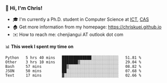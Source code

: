 ### 👋 Hi, I'm Chris!

<!--
**Chriskuei/Chriskuei** is a ✨ _special_ ✨ repository because its `README.md` (this file) appears on your GitHub profile.

Here are some ideas to get you started:

- 🔭 I’m currently working on ...
- 🌱 I’m currently learning ...
- 👯 I’m looking to collaborate on ...
- 🤔 I’m looking for help with ...
- 💬 Ask me about ...
- 📫 How to reach me: ...
- 😄 Pronouns: ...
- ⚡ Fun fact: ...
-->

- 🎓 I'm currently a Ph.D. student in Computer Science at [ICT](http://www.ict.ac.cn), [CAS](https://www.ucas.ac.cn)
- 🏠 Get more information from my homepage: https://chriskuei.github.io
- ✉️ How to reach me: chenjiangui AT outlook dot com

📊 **This week I spent my time on**

<!--START_SECTION:waka-->
```text
Python   5 hrs 40 mins   █████████████░░░░░░░░░░░░   51.81 % 
Other    3 hrs 10 mins   ███████▒░░░░░░░░░░░░░░░░░   29.04 % 
Bash     57 mins         ██▒░░░░░░░░░░░░░░░░░░░░░░   08.82 % 
JSON     50 mins         ██░░░░░░░░░░░░░░░░░░░░░░░   07.68 % 
Text     17 mins         ▓░░░░░░░░░░░░░░░░░░░░░░░░   02.66 % 
```
<!--END_SECTION:waka-->
